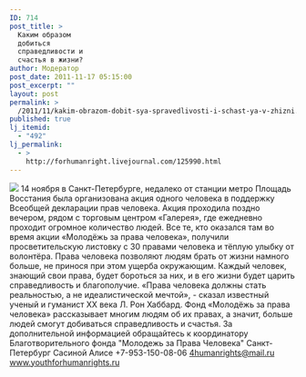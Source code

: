 ```yaml
---
ID: 714
post_title: >
  Каким образом
  добиться
  справедливости и
  счастья в жизни?
author: Модератор
post_date: 2011-11-17 05:15:00
post_excerpt: ""
layout: post
permalink: >
  /2011/11/kakim-obrazom-dobit-sya-spravedlivosti-i-schast-ya-v-zhizni.html
published: true
lj_itemid:
  - "492"
lj_permalink:
  - >
    http://forhumanright.livejournal.com/125990.html
---
```

<img src="http://cs5338.vk.com/u132145096/132409092/x_5b26039f.jpg" /> 14 ноября в Санкт-Петербурге, недалеко от станции метро Площадь Восстания была организована акция одного человека в поддержку Всеобщей декларации прав человека.
Акция проходила поздно вечером, рядом с торговым центром «Галерея», где ежедневно проходит огромное количество людей. Все те, кто оказался там во время акции «Молодёжь за права человека», получили просветительскую листовку с 30 правами человека и тёплую улыбку от волонтёра. Права человека позволяют людям брать от жизни намного больше, не принося при этом ущерба окружающим. Каждый человек, знающий свои права, будет бороться за них, и в его жизни будет царить справедливость и благополучие. 
«Права человека должны стать реальностью, а не идеалистической мечтой», - сказал известный ученый и гуманист ХХ века Л. Рон Хаббард. Фонд «Молодёжь за права человека» рассказывает многим людям об их правах, а значит, больше людей смогут добиваться справедливость и счастья.
За дополнительной информацией обращайтесь к координатору
Благотворительного фонда
"Молодежь за Права Человека" Санкт-Петербург 
Сасиной Алисе 
+7-953-150-08-06 
4humanrights@mail.ru
www.youthforhumanrights.ru